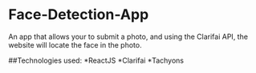 # Face-Detection-App
An app that allows your to submit a photo, and using the Clarifai API, the website will locate the face in the photo.

##Technologies used:
*ReactJS
*Clarifai
*Tachyons